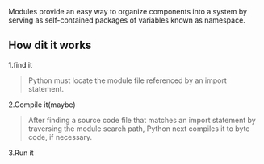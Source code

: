 Modules provide an easy way to organize components into a system by serving as self-contained packages of variables known as namespace.

## How dit it works
1.find it
>Python must locate the module file referenced by an import statement.

2.Compile it(maybe)
>After finding a source code file that matches an import statement by traversing the module search path, Python next compiles it to byte code, if necessary.

3.Run it
